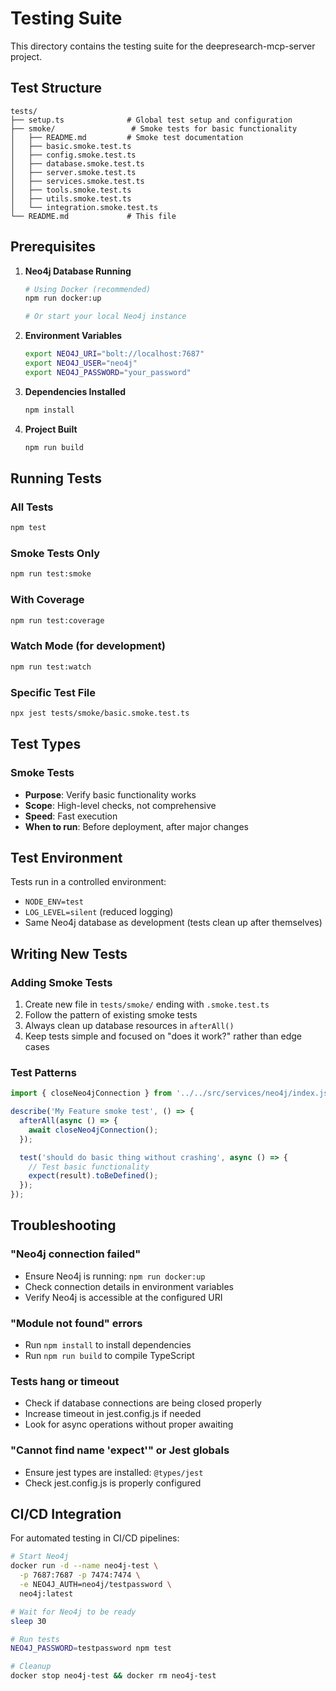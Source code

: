 # Testing Suite

This directory contains the testing suite for the deepresearch-mcp-server project.

## Test Structure

```
tests/
├── setup.ts              # Global test setup and configuration
├── smoke/                 # Smoke tests for basic functionality
│   ├── README.md         # Smoke test documentation
│   ├── basic.smoke.test.ts
│   ├── config.smoke.test.ts
│   ├── database.smoke.test.ts
│   ├── server.smoke.test.ts
│   ├── services.smoke.test.ts
│   ├── tools.smoke.test.ts
│   ├── utils.smoke.test.ts
│   └── integration.smoke.test.ts
└── README.md             # This file
```

## Prerequisites

1. **Neo4j Database Running**
   ```bash
   # Using Docker (recommended)
   npm run docker:up
   
   # Or start your local Neo4j instance
   ```

2. **Environment Variables**
   ```bash
   export NEO4J_URI="bolt://localhost:7687"
   export NEO4J_USER="neo4j"
   export NEO4J_PASSWORD="your_password"
   ```

3. **Dependencies Installed**
   ```bash
   npm install
   ```

4. **Project Built**
   ```bash
   npm run build
   ```

## Running Tests

### All Tests
```bash
npm test
```

### Smoke Tests Only
```bash
npm run test:smoke
```

### With Coverage
```bash
npm run test:coverage
```

### Watch Mode (for development)
```bash
npm run test:watch
```

### Specific Test File
```bash
npx jest tests/smoke/basic.smoke.test.ts
```

## Test Types

### Smoke Tests
- **Purpose**: Verify basic functionality works
- **Scope**: High-level checks, not comprehensive
- **Speed**: Fast execution
- **When to run**: Before deployment, after major changes

## Test Environment

Tests run in a controlled environment:
- `NODE_ENV=test`
- `LOG_LEVEL=silent` (reduced logging)
- Same Neo4j database as development (tests clean up after themselves)

## Writing New Tests

### Adding Smoke Tests
1. Create new file in `tests/smoke/` ending with `.smoke.test.ts`
2. Follow the pattern of existing smoke tests
3. Always clean up database resources in `afterAll()`
4. Keep tests simple and focused on "does it work?" rather than edge cases

### Test Patterns
```typescript
import { closeNeo4jConnection } from '../../src/services/neo4j/index.js';

describe('My Feature smoke test', () => {
  afterAll(async () => {
    await closeNeo4jConnection();
  });

  test('should do basic thing without crashing', async () => {
    // Test basic functionality
    expect(result).toBeDefined();
  });
});
```

## Troubleshooting

### "Neo4j connection failed"
- Ensure Neo4j is running: `npm run docker:up`
- Check connection details in environment variables
- Verify Neo4j is accessible at the configured URI

### "Module not found" errors
- Run `npm install` to install dependencies
- Run `npm run build` to compile TypeScript

### Tests hang or timeout
- Check if database connections are being closed properly
- Increase timeout in jest.config.js if needed
- Look for async operations without proper awaiting

### "Cannot find name 'expect'" or Jest globals
- Ensure jest types are installed: `@types/jest`
- Check jest.config.js is properly configured

## CI/CD Integration

For automated testing in CI/CD pipelines:

```bash
# Start Neo4j
docker run -d --name neo4j-test \
  -p 7687:7687 -p 7474:7474 \
  -e NEO4J_AUTH=neo4j/testpassword \
  neo4j:latest

# Wait for Neo4j to be ready
sleep 30

# Run tests
NEO4J_PASSWORD=testpassword npm test

# Cleanup
docker stop neo4j-test && docker rm neo4j-test
```